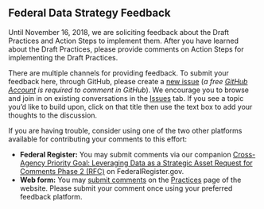 ## Federal Data Strategy Feedback

Until November 16, 2018, we are soliciting feedback about the Draft Practices and Action Steps to implement them. After you have learned about the Draft Practices, please provide comments on Action Steps for implementing the Draft Practices.

There are multiple channels for providing feedback. To submit your feedback here, through GitHub, please create a [new issue](https://github.com/GSA/data-strategy/issues/new) (*a free [GitHub Account](https://github.com/join) is required to comment in GitHub*). We encourage you to browse and join in on existing conversations in the [Issues](https://github.com/GSA/data-strategy/issues) tab. If you see a topic you’d like to build upon, click on that title then use the text box to add your thoughts to the discussion. 

If you are having trouble, consider using one of the two other platforms available for contributing your comments to this effort:

* **Federal Register:** You may submit comments via our companion [Cross-Agency Priority Goal: Leveraging Data as a Strategic Asset Request for Comments Phase 2  (RFC)](https://www.federalregister.gov/documents/2018/06/27/2018-13768/cross-agency-priority-goal-leveraging-data-as-strategic-asset) on FederalRegister.gov.
* **Web form:** You may [submit comments](https://strategy.data.gov/practices#we-welcome-your-input-to-the-federal-data-strategy-practices) on the [Practices](https://strategy.data.gov/practices) page of the website.
Please submit your comment once using your preferred feedback platform.
